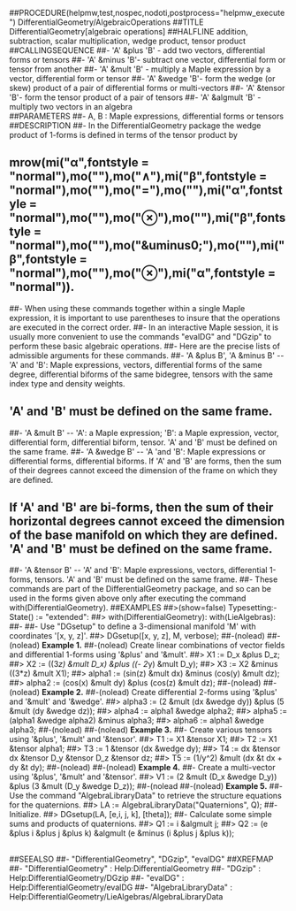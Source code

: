 ##PROCEDURE(helpmw,test,nospec,nodoti,postprocess="helpmw_execute") DifferentialGeometry/AlgebraicOperations
##TITLE DifferentialGeometry[algebraic operations]
##HALFLINE addition, subtraction, scalar multiplication, wedge product, tensor product
##CALLINGSEQUENCE
##- 'A' &plus 'B' - add two vectors, differential forms or tensors
##- 'A' &minus 'B'- subtract one vector, differential form or tensor from another
##- 'A' &mult 'B' - multiply a Maple expression by a vector, differential form or tensor
##- 'A' &wedge 'B'- form the wedge (or skew) product of a pair of differential forms or multi-vectors
##- 'A' &tensor 'B'- form the tensor product of a pair of tensors
##- 'A' &algmult 'B' - multiply two vectors in an algebra  
##PARAMETERS
##- A, B : Maple expressions, differential forms or tensors
##DESCRIPTION
##- In the DifferentialGeometry package the wedge product of  1-forms is defined in terms of the tensor product by
## __mrow(mi("&alpha;",fontstyle = "normal"),mo("&InvisibleTimes;"),mo("&and;"),mi("&beta;",fontstyle = "normal"),mo("&InvisibleTimes;"),mo("&equals;"),mo("&InvisibleTimes;"),mi("&alpha;",fontstyle = "normal"),mo("&InvisibleTimes;"),mo("&otimes;"),mo("&InvisibleTimes;"),mi("&beta;",fontstyle = "normal"),mo("&InvisibleTimes;"),mo("&uminus0;"),mo("&InvisibleTimes;"),mi("&beta;",fontstyle = "normal"),mo("&InvisibleTimes;"),mo("&otimes;"),mi("&alpha;",fontstyle = "normal"))__. 
##- When using these commands together within a single Maple expression, it is important to use parentheses to insure that the operations are executed in the correct order.
##- In an interactive Maple session, it is usually more convenient to use the commands "evalDG" and "DGzip" to perform these basic algebraic operations.
##- Here are the precise lists of admissible arguments for these commands.
##- 'A &plus B', 'A &minus B' -- 'A' and 'B': Maple expressions, vectors, differential forms of the same degree, differential biforms of the same bidegree, tensors with the same index type and density weights. 
##  'A' and 'B' must be defined on the same frame.
##- 'A &mult B' -- 'A': a Maple expression; 'B': a Maple expression, vector, differential form, differential biform, tensor. 'A' and 'B' must be defined on the same frame.
##- 'A &wedge B' -- 'A 'and 'B': Maple expressions or differential forms, differential biforms.  If 'A' and 'B' are forms, then the sum of their degrees cannot exceed the dimension of  the frame on which they are defined. 
## If 'A' and 'B' are bi-forms, then the sum of their horizontal degrees cannot exceed the dimension of the base manifold on which they are defined.  'A' and 'B' must be defined on the same frame.
##- 'A &tensor B' -- 'A' and 'B': Maple expressions, vectors, differential 1-forms, tensors.  'A' and 'B' must be defined on the same frame.
##- These commands are part of the DifferentialGeometry package, and so can be used in the forms given above only after executing the command with(DifferentialGeometry).
##EXAMPLES
##>(show=false) Typesetting:-State() := "extended":
##> with(DifferentialGeometry): with(LieAlgebras):
##- 
##- Use "DGsetup" to define a 3-dimensional manifold 'M' with coordinates '[x, y, z]'.
##> DGsetup([x, y, z], M, verbose);
##-(nolead) 
##-(nolead) **Example 1.**
##-(nolead) Create linear combinations of vector fields and differential 1-forms using '&plus' and '&mult'.
##> X1 := D_x &plus D_z;
##> X2 := ((3*z) &mult D_x) &plus ((- 2*y) &mult D_y);
##> X3 := X2 &minus ((3*z) &mult X1);
##> alpha1 := (sin(z) &mult dx) &minus (cos(y) &mult dz);
##> alpha2 := (cos(x) &mult dy) &plus (cos(z) &mult dz);
##-(nolead) 
##-(nolead) **Example 2.**
##-(nolead) Create differential 2-forms using '&plus' and '&mult' and '&wedge'.
##> alpha3 := (2 &mult (dx &wedge dy)) &plus (5 &mult (dy &wedge dz));
##> alpha4 := alpha1 &wedge alpha2;
##> alpha5 := (alpha1 &wedge alpha2) &minus alpha3;
##> alpha6 := alpha1 &wedge alpha3;
##-(nolead) 
##-(nolead) **Example 3.**
##- Create various tensors using '&plus', '&mult' and '&tensor'.
##> T1 := X1 &tensor X1;
##> T2 := X1 &tensor alpha1;
##> T3 := 1 &tensor (dx &wedge dy);
##> T4 := dx &tensor dx &tensor D_y &tensor D_z &tensor dz;
##> T5 := (1/y^2) &mult (dx &t dx + dy &t dy);
##-(nolead)
##-(nolead) **Example 4.**
##- Create a multi-vector using '&plus', '&mult' and '&tensor'.
##> V1 := (2 &mult (D_x &wedge D_y))  &plus (3 &mult (D_y &wedge D_z));
##-(nolead
##-(nolead) **Example 5.**
##- Use the command "AlgebraLibraryData" to retrieve the structure equations for the quaternions.
##> LA := AlgebraLibraryData("Quaternions", Q);
##- Initialize.
##> DGsetup(LA, [e,i, j, k], [theta]);
##- Calculate some simple sums and products of quaternions.
##> Q1 := i &algmult j;
##> Q2 := (e &plus i &plus j  &plus k) &algmult (e &minus (i &plus j  &plus k));
##
##SEEALSO
##- "DifferentialGeometry", "DGzip", "evalDG"
##XREFMAP
##- "DifferentialGeometry" : Help:DifferentialGeometry
##- "DGzip" : Help:DifferentialGeometry/DGzip
##- "evalDG" : Help:DifferentialGeometry/evalDG
##- "AlgebraLibraryData" : Help:DifferentialGeometry/LieAlgebras/AlgebraLibraryData
